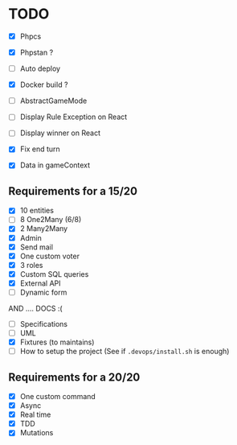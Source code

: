 # TODO

- [X] Phpcs
- [X] Phpstan ?
- [ ] Auto deploy
- [X] Docker build ?

- [ ] AbstractGameMode

- [ ] Display Rule Exception on React
- [ ] Display winner on React
- [X] Fix end turn
- [X] Data in gameContext


## Requirements for a 15/20

- [X] 10 entities
- [ ] 8 One2Many (6/8)
- [X] 2 Many2Many
- [X] Admin
- [X] Send mail
- [X] One custom voter
- [X] 3 roles
- [X] Custom SQL queries
- [X] External API
- [ ] Dynamic form

AND .... DOCS :(

- [ ] Specifications
- [ ] UML
- [X] Fixtures (to maintains)
- [ ] How to setup the project (See if `.devops/install.sh` is enough)

## Requirements for a 20/20

- [X] One custom command
- [X] Async
- [X] Real time
- [X] TDD
- [X] Mutations
